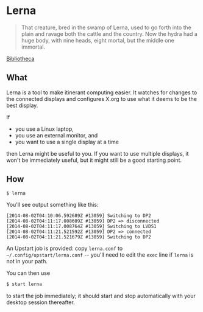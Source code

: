 # Lerna

> That creature, bred in the swamp of Lerna, used to go forth into the plain
> and ravage both the cattle and the country. Now the hydra had a huge body,
> with nine heads, eight mortal, but the middle one immortal.

[Bibliotheca](http://www.perseus.tufts.edu/hopper/text?doc=Perseus%3Atext%3A1999.01.0022%3Atext%3DLibrary%3Abook%3D2%3Achapter%3D5%3Asection%3D2)

## What

Lerna is a tool to make itinerant computing easier.
It watches for changes to the connected displays and configures X.org to use
what it deems to be the best display.

If

* you use a Linux laptop,
* you use an external monitor, and
* you want to use a single display at a time

then Lerna might be useful to you.
If you want to use multiple displays, it won't be immediately useful, but it
might still be a good starting point.

## How

```sh
$ lerna
```

You'll see output something like this:

    [2014-08-02T04:10:06.592689Z #13059] Switching to DP2
    [2014-08-02T04:11:17.008609Z #13059] DP2 => disconnected
    [2014-08-02T04:11:17.008764Z #13059] Switching to LVDS1
    [2014-08-02T04:11:21.521592Z #13059] DP2 => connected
    [2014-08-02T04:11:21.521679Z #13059] Switching to DP2

An Upstart job is provided: copy `lerna.conf` to `~/.config/upstart/lerna.conf`
-- you'll need to edit the `exec` line if `lerna` is not in your path.

You can then use

```sh
$ start lerna
```

to start the job immediately; it should start and stop automatically with your
desktop session thereafter.
